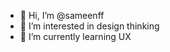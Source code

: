 - 👋 Hi, I’m @sameenff
- 👀 I’m interested in design thinking
- 🌱 I’m currently learning UX 

<!---
sameenff/sameenff is a ✨ special ✨ repository because its `README.md` (this file) appears on your GitHub profile.
You can click the Preview link to take a look at your changes.
--->
